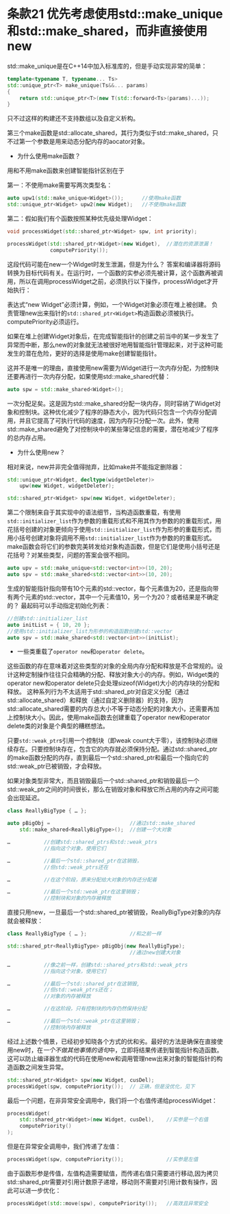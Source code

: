 # 条款21 优先考虑使用std::make_unique和std::make_shared，而非直接使用new

std::make_unique是在C++14中加入标准库的，但是手动实现非常的简单：

```cpp
template<typename T, typename... Ts>
std::unique_ptr<T> make_unique(Ts&&... params)
{
    return std::unique_ptr<T>(new T(std::forward<Ts>(params)...));
}
```

只不过这样的构建还不支持数组以及自定义析构。

第三个make函数是std::allocate_shared，其行为类似于std::make_shared，只不过第一个参数是用来动态分配内存的aocator对象。

* 为什么使用make函数？

用和不用make函数来创建智能指针区别在于

第一：不使用make需要写两次类型名：

```cpp
auto upw1(std::make_unique<Widget>());      //使用make函数
std::unique_ptr<Widget> upw2(new Widget);   //不使用make函数
```

第二：假如我们有个函数按照某种优先级处理Widget：

```cpp
void processWidget(std::shared_ptr<Widget> spw, int priority);

processWidget(std::shared_ptr<Widget>(new Widget),  //潜在的资源泄漏！
              computePriority());
```

这段代码可能在new一个Widget时发生泄漏，但是为什么？
答案和编译器将源码转换为目标代码有关。在运行时，一个函数的实参必须先被计算，这个函数再被调用，所以在调用processWidget之前，必须执行以下操作，processWidget才开始执行：

表达式“new Widget”必须计算，例如，一个Widget对象必须在堆上被创建。
负责管理new出来指针的`std::shared_ptr<Widget>`构造函数必须被执行。
computePriority必须运行。

如果在堆上创建Widget对象后，在完成智能指针的创建之前当中的某一步发生了异常而中断，那么new的对象就无法被很好地用智能指针管理起来，对于这种可能发生的潜在危险，更好的选择是使用make创建智能指针。

这并不是唯一的理由，直接使用new需要为Widget进行一次内存分配，为控制块还要再进行一次内存分配，如果使用std::make_shared代替：

```cpp
auto spw = std::make_shared<Widget>();
```

一次分配足矣。这是因为std::make_shared分配一块内存，同时容纳了Widget对象和控制块。这种优化减少了程序的静态大小，因为代码只包含一个内存分配调用，并且它提高了可执行代码的速度，因为内存只分配一次。此外，使用std::make_shared避免了对控制块中的某些簿记信息的需要，潜在地减少了程序的总内存占用。

* 为什么使用new？

相对来说，new并非完全值得抛弃，比如make并不能指定删除器：

```cpp
std::unique_ptr<Widget, decltype(widgetDeleter)>
    upw(new Widget, widgetDeleter);

std::shared_ptr<Widget> spw(new Widget, widgetDeleter);
```

第二个限制来自于其实现中的语法细节，当构造函数重载，有使用`std::initializer_list`作为参数的重载形式和不用其作为参数的的重载形式，用花括号创建的对象更倾向于使用`std::initializer_list`作为形参的重载形式，而用小括号创建对象将调用不用`std::initializer_list`作为参数的的重载形式。make函数会将它们的参数完美转发给对象构造函数，但是它们是使用小括号还是花括号？对某些类型，问题的答案会很不相同。

```cpp
auto upv = std::make_unique<std::vector<int>>(10, 20);
auto spv = std::make_shared<std::vector<int>>(10, 20);
```

生成的智能指针指向带有10个元素的std::vector，每个元素值为20，还是指向带有两个元素的std::vector，其中一个元素值10，另一个为20？或者结果是不确定的？
最起码可以手动指定初始化列表：

```cpp
//创建std::initializer_list
auto initList = { 10, 20 };
//使用std::initializer_list为形参的构造函数创建std::vector
auto spv = std::make_shared<std::vector<int>>(initList);
```

* 一些类重载了`operator new`和`operator delete`。

这些函数的存在意味着对这些类型的对象的全局内存分配和释放是不合常规的。设计这种定制操作往往只会精确的分配、释放对象大小的内存。例如，Widget类的operator new和operator delete只会处理sizeof(Widget)大小的内存块的分配和释放。
这种系列行为不太适用于std::shared_ptr对自定义分配（通过std::allocate_shared）和释放（通过自定义删除器）的支持，因为std::allocate_shared需要的内存总大小不等于动态分配的对象大小，还需要再加上控制块大小。因此，使用make函数去创建重载了operator new和operator delete类的对象是个典型的糟糕想法。

只要`std::weak_ptr`s引用一个控制块（即weak count大于零），该控制块必须继续存在。只要控制块存在，包含它的内存就必须保持分配。通过std::shared_ptr的make函数分配的内存，直到最后一个std::shared_ptr和最后一个指向它的std::weak_ptr已被销毁，才会释放。

如果对象类型非常大，而且销毁最后一个std::shared_ptr和销毁最后一个std::weak_ptr之间的时间很长，那么在销毁对象和释放它所占用的内存之间可能会出现延迟。

```cpp
class ReallyBigType { … };

auto pBigObj =                          //通过std::make_shared
    std::make_shared<ReallyBigType>();  //创建一个大对象

…           //创建std::shared_ptrs和std::weak_ptrs
            //指向这个对象，使用它们

…           //最后一个std::shared_ptr在这销毁，
            //但std::weak_ptrs还在

…           //在这个阶段，原来分配给大对象的内存还分配着

…           //最后一个std::weak_ptr在这里销毁；
            //控制块和对象的内存被释放
```

直接只用new，一旦最后一个std::shared_ptr被销毁，ReallyBigType对象的内存就会被释放：

```cpp
class ReallyBigType { … };              //和之前一样

std::shared_ptr<ReallyBigType> pBigObj(new ReallyBigType);
                                        //通过new创建大对象

…           //像之前一样，创建std::shared_ptrs和std::weak_ptrs
            //指向这个对象，使用它们

…           //最后一个std::shared_ptr在这销毁,
            //但std::weak_ptrs还在；
            //对象的内存被释放

…           //在这阶段，只有控制块的内存仍然保持分配

…           //最后一个std::weak_ptr在这里销毁；
            //控制块内存被释放
```

经过上述数个情景，已经初步知晓各个方式的优和劣。最好的方法是确保在直接使用new时，在*一个不做其他事情的语句*中，立即将结果传递到智能指针构造函数。这可以防止编译器生成的代码在使用new和调用管理new出来对象的智能指针的构造函数之间发生异常。

```cpp
std::shared_ptr<Widget> spw(new Widget, cusDel);
processWidget(spw, computePriority());  // 正确，但是没优化，见下
```

最后一个问题，在非异常安全调用中，我们将一个右值传递给processWidget：

```cpp
processWidget(
    std::shared_ptr<Widget>(new Widget, cusDel),    //实参是一个右值
    computePriority()
);
```

但是在异常安全调用中，我们传递了左值：

```cpp
processWidget(spw, computePriority());              //实参是左值
```

由于函数形参是传值，左值构造需要赋值，而传递右值只需要进行移动,因为拷贝std::shared_ptr需要对引用计数原子递增，移动则不需要对引用计数有操作，因此可以进一步优化：

```cpp
processWidget(std::move(spw), computePriority());   //高效且异常安全
```
